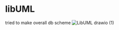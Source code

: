 # libUML
tried to make overall db scheme
![LibUML drawio (1)](https://github.com/user-attachments/assets/9818301d-a3a1-4227-9cc0-a5ddbcff16d8)
